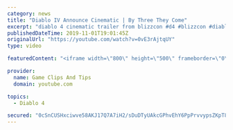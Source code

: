 ```yaml
---
category: news
title: "Diablo IV Announce Cinematic | By Three They Come"
excerpt: "diablo 4 cinematic trailer from blizzcon #d4 #blizzcon #diablo."
publishedDateTime: 2019-11-01T19:01:45Z
originalUrl: "https://youtube.com/watch?v=0vE3rAjtqUY"
type: video

featuredContent: "<iframe width=\"800\" height=\"500\" frameborder=\"0\" src=\"https://www.youtube.com/embed/0vE3rAjtqUY\" allow=\"accelerometer; autoplay; encrypted-media; gyroscope; picture-in-picture\" allowfullscreen></iframe>"

provider:
  name: Game Clips And Tips
  domain: youtube.com

topics:
  - Diablo 4

secured: "0cSnCUSHxciwve58AKJ17Q7A7iH2/sDuDTyUAkcGPhvEhY6PpPrvvypsZKpT81cglNMBXF9Sehmjp+DueUvEYzzq2t1A2AzJibsTlv9FD9nAkzYsYjFlzsbvk48nIdNiZ8T2E+ZbebPgbIY/CCkDVTIDD3bAXLI3wSO0c5ZK3grFQO4gPxKEbF6505G84w9i5hAjNJM4fQDaRo6NWTFsv2P/DABuD75MX8+Nrwa+p9NvPK8ALqWaONmk2SUCN1F4qxI0FDUM/skxjmPHkg+FseY1v0hiY6uI1n5vfhP2hwH8Phn3cqvpPTetWXaiQfKOAEXnxVqcNVuQ3qocFiw4E9VfpiifH1BGB0FdHmgpKvJHiMkKft8H6LnBicq9mwO10E9LC4KATzUkFrKRc7riPA==;nOuOKVOwJ7fppxL1ijomRw=="
---
```


